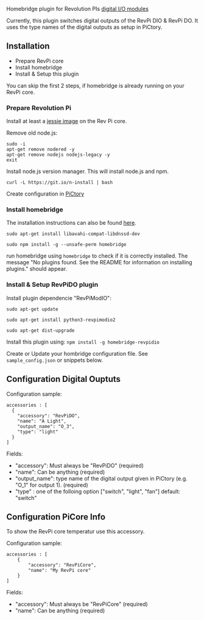 Homebridge plugin for Revolution PIs [digital I/O modules](https://revolution.kunbus.com/io-modules/)

Currently, this plugin switches digital outputs of the RevPi DIO & RevPi DO.
It uses the type names of the digital outputs as setup in PiCtory.


## Installation

- Prepare RevPi core
- Install homebridge
- Install & Setup this plugin

You can skip the first 2 steps, if homebridge is already running on your RevPi core.

### Prepare Revolution Pi

Install at least a [jessie image](https://revolution.kunbus.com/tutorials/images/install-jessie/) on the Rev Pi core.

Remove old node.js:

```
sudo -i
apt-get remove nodered -y
apt-get remove nodejs nodejs-legacy -y
exit
```

Install node.js version manager. 
This will install node.js and npm.

```
curl -L https://git.io/n-install | bash
```

Create configuration in [PiCtory](https://revolution.kunbus.com/tutorials/revpi-dio-pictory-configuration/)

### Install homebridge

The installation instructions can also be found [here](https://github.com/nfarina/homebridge).

```
sudo apt-get install libavahi-compat-libdnssd-dev

sudo npm install -g --unsafe-perm homebridge
```


run homebridge using `homebridge` to check if it is  correctly installed. The message "No plugins found. See the README for information on installing plugins." should appear.


###  Install & Setup RevPiDO plugin

Install plugin dependencie "RevPiModIO":

```
sudo apt-get update

sudo apt-get install python3-revpimodio2

sudo apt-get dist-upgrade
```

Install this plugin using: `npm install -g homebridge-revpidio`

Create or Update your hombridge configuration file. See `sample_config.json` or snippets below.

## Configuration Digital Ouptuts

Configuration sample:

```
accessories : [ 
  {
    "accessory": "RevPiDO",
	"name": "A Light",
	"output_name": "O_3",
	"type": "light"
  }
]
```

Fields:

- "accessory": Must always be "RevPiDO" (required)
- "name": Can be anything (required)
- "output\_name": type name of the digital output given in PiCtory (e.g. "O_1" for output 1). (required)
- "type" : one of the folloing option ["switch", "light", "fan"] default: "switch"


## Configuration PiCore Info

To show the RevPi core temperatur use this accessory.

Configuration sample:

```
accessories : [ 
    {
		"accessory": "RevPiCore",
		"name": "My RevPi core"
	}
]
```

Fields:

- "accessory": Must always be "RevPiCore" (required)
- "name": Can be anything (required)
